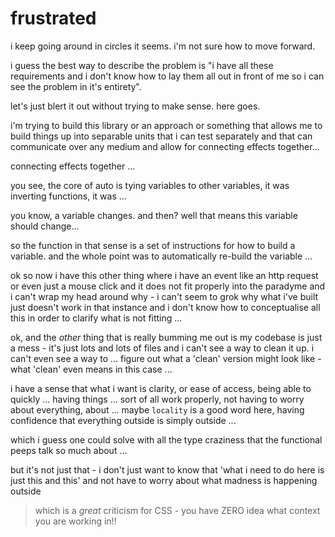 
# frustrated

i keep going around in circles it seems.
i'm not sure how to move forward.

i guess the best way to describe the problem is
"i have all these requirements
and i don't know how to
lay them all out in front of me
so i can see the problem in it's entirety".

let's just blert it out without trying to
make sense. here goes.

i'm trying to build this library
or an approach or something
that allows me to build things up into
separable units
that i can test separately
and that can communicate over any medium
and allow for connecting effects together...

connecting effects together ...

you see, the core of auto is tying variables
to other variables, it was inverting functions,
it was ...

you know, a variable changes. and then?
well that means this variable should change...

so the function in that sense is a set of instructions
for how to build a variable. and the whole point was
to automatically re-build the variable ...

ok so now i have this other thing
where i have an event
like an http request
or even just a mouse click
and it does not fit properly into the paradyme
and i can't wrap my head around why -
i can't seem to grok
why what i've built
just doesn't work in that instance
and i don't know how to conceptualise all this
in order to clarify what is not fitting ...

ok, and the _other_ thing that is really bumming me out
is my codebase is just a mess - it's just lots and lots of files
and i can't see a way to clean it up.
i can't even see a way to ... figure out what a 'clean' version
might look like - what 'clean' even means in this case ...

i have a sense that what i want is clarity, or ease of access,
being able to quickly ... having things ... sort of all work
properly, not having to worry about everything, about ...
maybe `locality` is a good word here, having confidence that
everything outside is simply outside ...

which i guess one could solve with all the type craziness that
the functional peeps talk so much about ...

but it's not just that - i don't just want to know that 'what i
need to do here is just this and this' and not have to worry
about what madness is happening outside

> which is a _great_ criticism for CSS - you have ZERO idea what
> context you are working in!!


